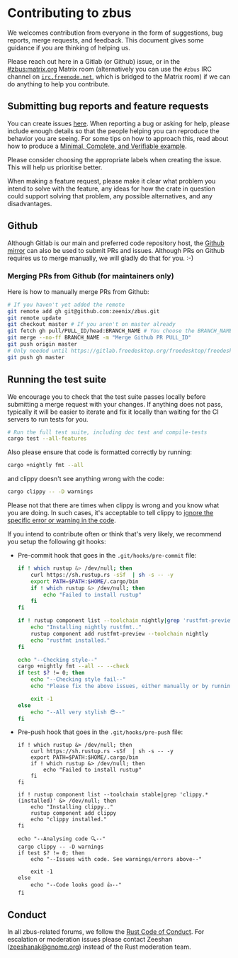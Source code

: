# Contributing to zbus

We welcomes contribution from everyone in the form of suggestions, bug reports, merge requests, and
feedback. This document gives some guidance if you are thinking of helping us.

Please reach out here in a Gitlab (or Github) issue, or in the
[#zbus:matrix.org](https://matrix.to/#/#zbus:matrix.org) Matrix room (alternatively you can use the
`#zbus` IRC channel on [`irc.freenode.net`](https://freenode.net), which is bridged to the Matrix
room) if we can do anything to help you contribute.

## Submitting bug reports and feature requests

You can create issues [here](https://gitlab.freedesktop.org/dbus/zbus/-/issues/new). When
reporting a bug or asking for help, please include enough details so that the people helping you
can reproduce the behavior you are seeing. For some tips on how to approach this, read about how to
produce a [Minimal, Complete, and Verifiable example](https://stackoverflow.com/help/mcve).

Please consider choosing the appropriate labels when creating the issue. This will help us
prioritise better.

When making a feature request, please make it clear what problem you intend to solve with the
feature, any ideas for how the crate in question could support solving that problem, any possible
alternatives, and any disadvantages.

## Github

Although Gitlab is our main and preferred code repository host, the
[Github mirror](https://github.com/zeenix/zbus) can also be used to submit PRs and issues. Although
PRs on Github requires us to merge manually, we will gladly do that for you. :-)

### Merging PRs from Github (for maintainers only)

Here is how to manually merge PRs from Github:

```sh
# If you haven't yet added the remote
git remote add gh git@github.com:zeenix/zbus.git
git remote update
git checkout master # If you aren't on master already
git fetch gh pull/PULL_ID/head:BRANCH_NAME # You choose the BRANCH_NAME
git merge --no-ff BRANCH_NAME -m "Merge Github PR PULL_ID"
git push origin master
# Only needed until https://gitlab.freedesktop.org/freedesktop/freedesktop/-/issues/286 is resolved
git push gh master
```

## Running the test suite

We encourage you to check that the test suite passes locally before submitting a merge request with
your changes. If anything does not pass, typically it will be easier to iterate and fix it locally
than waiting for the CI servers to run tests for you.

```sh
# Run the full test suite, including doc test and compile-tests
cargo test --all-features
```

Also please ensure that code is formatted correctly by running:

```sh
cargo +nightly fmt --all
```

and clippy doesn't see anything wrong with the code:

```sh
cargo clippy -- -D warnings
```

Please not that there are times when clippy is wrong and you know what you are doing. In such cases,
it's acceptable to tell clippy to [ignore the specific error or warning in the code](
https://github.com/rust-lang/rust-clippy#allowingdenying-lints).

If you intend to contribute often or think that's very likely, we recommend you setup the following git
hooks:

* Pre-commit hook that goes in the `.git/hooks/pre-commit` file:

  ```sh
  if ! which rustup &> /dev/null; then
      curl https://sh.rustup.rs -sSf  | sh -s -- -y
      export PATH=$PATH:$HOME/.cargo/bin
      if ! which rustup &> /dev/null; then
          echo "Failed to install rustup"
      fi
  fi

  if ! rustup component list --toolchain nightly|grep 'rustfmt-preview.*(installed)' &> /dev/null; then
      echo "Installing nightly rustfmt.."
      rustup component add rustfmt-preview --toolchain nightly
      echo "rustfmt installed."
  fi

  echo "--Checking style--"
  cargo +nightly fmt --all -- --check
  if test $? != 0; then
      echo "--Checking style fail--"
      echo "Please fix the above issues, either manually or by running: cargo +nightly fmt --all"

      exit -1
  else
      echo "--All very stylish 😎--"
  fi
  ```

* Pre-push hook that goes in the `.git/hooks/pre-push` file:

  ```
  if ! which rustup &> /dev/null; then
      curl https://sh.rustup.rs -sSf  | sh -s -- -y
      export PATH=$PATH:$HOME/.cargo/bin
      if ! which rustup &> /dev/null; then
          echo "Failed to install rustup"
      fi
  fi

  if ! rustup component list --toolchain stable|grep 'clippy.*(installed)' &> /dev/null; then
      echo "Installing clippy.."
      rustup component add clippy
      echo "clippy installed."
  fi

  echo "--Analysing code 🔍--"
  cargo clippy -- -D warnings
  if test $? != 0; then
      echo "--Issues with code. See warnings/errors above--"

      exit -1
  else
      echo "--Code looks good 👍--"
  fi
  ```

## Conduct

In all zbus-related forums, we follow the
[Rust Code of Conduct](https://www.rust-lang.org/conduct.html). For escalation or moderation issues
please contact Zeeshan (zeeshanak@gnome.org) instead of the Rust moderation team.
